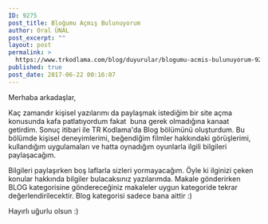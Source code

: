 ```yaml
---
ID: 9275
post_title: Bloğumu Açmış Bulunuyorum
author: Oral ÜNAL
post_excerpt: ""
layout: post
permalink: >
  https://www.trkodlama.com/blog/duyurular/blogumu-acmis-bulunuyorum-9275.html
published: true
post_date: 2017-06-22 00:16:07
---
```

Merhaba arkadaşlar,

Kaç zamandır kişisel yazılarımı da paylaşmak istediğim bir site açma konusunda kafa patlatıyordum fakat  buna gerek olmadığına kanaat getirdim. Sonuç itibari ile TR Kodlama'da Blog bölümünü oluşturdum. Bu bölümde kişisel deneyimlerimi, beğendiğim filmler hakkındaki görüşlerimi, kullandığım uygulamaları ve hatta oynadığım oyunlarla ilgili bilgileri paylaşacağım.

Bilgileri paylaşırken boş laflarla sizleri yormayacağım. Öyle ki ilginizi çeken konular hakkında bilgiler bulacaksınız yazılarımda. Makale gönderirken BLOG kategorisine göndereceğiniz makaleler uygun kategoride tekrar değerlendirilecektir. Blog kategorisi sadece bana aittir :)

Hayırlı uğurlu olsun :)